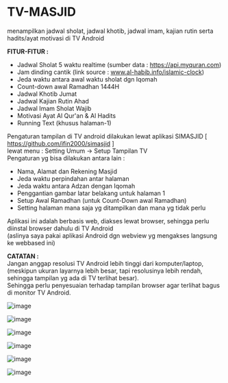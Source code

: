 # TV-MASJID
menampilkan jadwal sholat, jadwal khotib, jadwal imam, kajian rutin serta hadits/ayat motivasi di TV Android

**FITUR-FITUR :**
- Jadwal Sholat 5 waktu realtime (sumber data : https://api.myquran.com)
- Jam dinding cantik (link source : www.al-habib.info/islamic-clock)
- Jeda waktu antara awal waktu sholat dgn Iqomah
- Count-down awal Ramadhan 1444H
- Jadwal Khotib Jumat
- Jadwal Kajian Rutin Ahad
- Jadwal Imam Sholat Wajib
- Motivasi Ayat Al Qur'an & Al Hadits
- Running Text (khusus halaman-1)

Pengaturan tampilan di TV android dilakukan lewat aplikasi SIMASJID [ https://github.com/ifin2000/simasjid ]  
lewat menu : Setting Umum -> Setup Tampilan TV  
Pengaturan yg bisa dilakukan antara lain :  
- Nama, Alamat dan Rekening Masjid
- Jeda waktu perpindahan antar halaman
- Jeda waktu antara Adzan dengan Iqomah
- Penggantian gambar latar belakang untuk halaman 1
- Setup Awal Ramadhan (untuk Count-Down awal Ramadhan)
- Setting halaman mana saja yg ditampilkan dan mana yg tidak perlu  

Aplikasi ini adalah berbasis web, diakses lewat browser, sehingga perlu diinstal browser dahulu di TV Android  
(aslinya saya pakai aplikasi Android dgn webview yg mengakses langsung ke webbased ini)

**CATATAN :**  
Jangan anggap resolusi TV Android lebih tinggi dari komputer/laptop,   
(meskipun ukuran layarnya lebih besar, tapi resolusinya lebih rendah, sehingga tampilan yg ada di TV terlihat besar).  
Sehingga perlu penyesuaian terhadap tampilan browser agar terlihat bagus di monitor TV Android.  

![image](https://user-images.githubusercontent.com/7757976/222020955-d8aed4b3-40ae-4f17-b34d-746807a6c1fa.png)

![image](https://user-images.githubusercontent.com/7757976/222383143-d915276a-3a89-41e3-b50d-2b1a2efb86fb.png)

![image](https://user-images.githubusercontent.com/7757976/222021636-b68e6c9e-446b-4a10-a621-27bbe3cc866b.png)

![image](https://user-images.githubusercontent.com/7757976/222021859-fa97c4cf-5714-4e1c-b326-42e774b47fdf.png)

![image](https://user-images.githubusercontent.com/7757976/222021774-458760ce-6612-431e-8b60-7467a99e52f3.png)

![image](https://user-images.githubusercontent.com/7757976/222021942-5d4bdd3c-0930-49ef-9347-927ee39cbde5.png)

